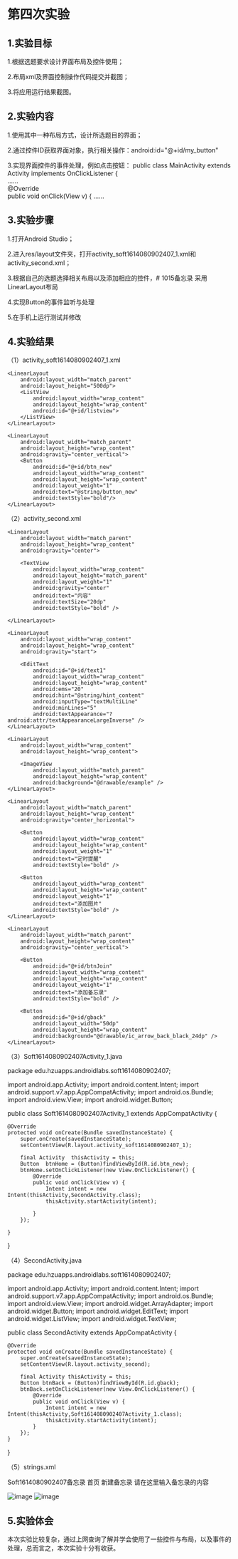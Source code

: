 # 第四次实验

## 1.实验目标
1.根据选题要求设计界面布局及控件使用；

2.布局xml及界面控制操作代码提交并截图；

3.将应用运行结果截图。

## 2.实验内容
1.使用其中一种布局方式，设计所选题目的界面；

2.通过控件ID获取界面对象，执行相关操作：android:id="@+id/my_button"

3.实现界面控件的事件处理，例如点击按钮：
public class MainActivity extends Activity  implements OnClickListener {    
    ......   
    @Override    
    public void onClick(View v) { 
    ......

## 3.实验步骤
1.打开Android Studio；

2.进入res/layout文件夹，打开activity_soft1614080902407_1.xml和activity_second.xml；

3.根据自己的选题选择相关布局以及添加相应的控件，# 1015备忘录 采用LinearLayout布局

4.实现Button的事件监听与处理

5.在手机上运行测试并修改

## 4.实验结果

（1）activity_soft1614080902407_1.xml

<?xml version="1.0" encoding="utf-8"?>
<LinearLayout xmlns:android="http://schemas.android.com/apk/res/android"
    xmlns:app="http://schemas.android.com/apk/res-auto"
    xmlns:tools="http://schemas.android.com/tools"
    android:layout_width="match_parent"
    android:layout_height="match_parent"
    tools:context=".Soft1614080902407Activity_1"
    android:orientation="vertical">

    <LinearLayout
        android:layout_width="match_parent"
        android:layout_height="500dp">
        <ListView
            android:layout_width="wrap_content"
            android:layout_height="wrap_content"
            android:id="@+id/listview">
        </ListView>
    </LinearLayout>

    <LinearLayout
        android:layout_width="match_parent"
        android:layout_height="wrap_content"
        android:gravity="center_vertical">
        <Button
            android:id="@+id/btn_new"
            android:layout_width="wrap_content"
            android:layout_height="wrap_content"
            android:layout_weight="1"
            android:text="@string/button_new"
            android:textStyle="bold"/>
    </LinearLayout>

</LinearLayout>

（2）activity_second.xml

<?xml version="1.0" encoding="utf-8"?>
<LinearLayout xmlns:android="http://schemas.android.com/apk/res/android"
    xmlns:app="http://schemas.android.com/apk/res-auto"
    xmlns:tools="http://schemas.android.com/tools"
    android:layout_width="match_parent"
    android:layout_height="match_parent"
    android:orientation="vertical"
    tools:context=".SecondActivity">

    <LinearLayout
        android:layout_width="match_parent"
        android:layout_height="wrap_content"
        android:gravity="center">

        <TextView
            android:layout_width="wrap_content"
            android:layout_height="match_parent"
            android:layout_weight="1"
            android:gravity="center"
            android:text="内容"
            android:textSize="20dp"
            android:textStyle="bold" />

    </LinearLayout>

    <LinearLayout
        android:layout_width="wrap_content"
        android:layout_height="wrap_content"
        android:gravity="start">

        <EditText
            android:id="@+id/text1"
            android:layout_width="wrap_content"
            android:layout_height="wrap_content"
            android:ems="20"
            android:hint="@string/hint_content"
            android:inputType="textMultiLine"
            android:minLines="5"
            android:textAppearance="?android:attr/textAppearanceLargeInverse" />
    </LinearLayout>

    <LinearLayout
        android:layout_width="wrap_content"
        android:layout_height="wrap_content">

        <ImageView
            android:layout_width="match_parent"
            android:layout_height="wrap_content"
            android:background="@drawable/example" />
    </LinearLayout>

    <LinearLayout
        android:layout_width="match_parent"
        android:layout_height="wrap_content"
        android:gravity="center_horizontal">

        <Button
            android:layout_width="wrap_content"
            android:layout_height="wrap_content"
            android:layout_weight="1"
            android:text="定时提醒"
            android:textStyle="bold" />

        <Button
            android:layout_width="wrap_content"
            android:layout_height="wrap_content"
            android:layout_weight="1"
            android:text="添加图片"
            android:textStyle="bold" />
    </LinearLayout>

    <LinearLayout
        android:layout_width="match_parent"
        android:layout_height="wrap_content"
        android:gravity="center_vertical">

        <Button
            android:id="@+id/btnJoin"
            android:layout_width="wrap_content"
            android:layout_height="wrap_content"
            android:layout_weight="1"
            android:text="添加备忘录"
            android:textStyle="bold" />

        <Button
            android:id="@+id/gback"
            android:layout_width="50dp"
            android:layout_height="wrap_content"
            android:background="@drawable/ic_arrow_back_black_24dp" />
    </LinearLayout>

</LinearLayout>

（3）Soft1614080902407Activity_1.java

package edu.hzuapps.androidlabs.soft1614080902407;

import android.app.Activity;
import android.content.Intent;
import android.support.v7.app.AppCompatActivity;
import android.os.Bundle;
import android.view.View;
import android.widget.Button;

public class Soft1614080902407Activity_1 extends AppCompatActivity {

    @Override
    protected void onCreate(Bundle savedInstanceState) {
        super.onCreate(savedInstanceState);
        setContentView(R.layout.activity_soft1614080902407_1);

        final Activity  thisActivity = this;
        Button  btnHome = (Button)findViewById(R.id.btn_new);
        btnHome.setOnClickListener(new View.OnClickListener() {
            @Override
            public void onClick(View v) {
                Intent intent = new Intent(thisActivity,SecondActivity.class);
                thisActivity.startActivity(intent);

            }
        });

    }
}

（4）SecondActivity.java

package edu.hzuapps.androidlabs.soft1614080902407;

import android.app.Activity;
import android.content.Intent;
import android.support.v7.app.AppCompatActivity;
import android.os.Bundle;
import android.view.View;
import android.widget.ArrayAdapter;
import android.widget.Button;
import android.widget.EditText;
import android.widget.ListView;
import android.widget.TextView;

public class SecondActivity extends AppCompatActivity {

    @Override
    protected void onCreate(Bundle savedInstanceState) {
        super.onCreate(savedInstanceState);
        setContentView(R.layout.activity_second);

        final Activity thisActivity = this;
        Button btnBack = (Button)findViewById(R.id.gback);
        btnBack.setOnClickListener(new View.OnClickListener() {
            @Override
            public void onClick(View v) {
                Intent intent = new Intent(thisActivity,Soft1614080902407Activity_1.class);
                thisActivity.startActivity(intent);
            }
        });
    }
}

（5）strings.xml

<resources>
<string name="app_name">Soft1614080902407备忘录</string>
<string name="title_activity_second">首页</string>
<string name="button_new">新建备忘录</string>
<string name="hint_content">请在这里输入备忘录的内容</string>
</resources>

![image](https://github.com/Qiujialin/android-labs-2018/blob/master/soft1614080902407/%E5%AE%9E%E9%AA%8C%E6%88%AA%E5%9B%BE4-1.jpg?raw=true)
![image](https://github.com/Qiujialin/android-labs-2018/blob/master/soft1614080902407/%E5%AE%9E%E9%AA%8C%E6%88%AA%E5%9B%BE4-2.jpg?raw=true)

## 5.实验体会

本次实验比较复杂，通过上网查询了解并学会使用了一些控件与布局，以及事件的处理，总而言之，本次实验十分有收获。
